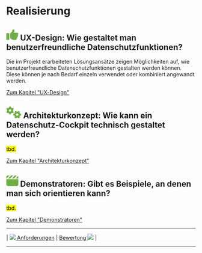 # Realisierung

## **![](../assets/images/thumb-up.svg) UX-Design:** Wie gestaltet man benutzerfreundliche Datenschutzfunktionen?

Die im Projekt erarbeiteten Lösungsansätze zeigen Möglichkeiten auf, wie benutzerfreundliche Datenschutzfunktionen gestalten werden können. Diese können je nach Bedarf einzeln verwendet oder kombiniert angewandt werden.

[Zum Kapitel "UX-Design"](<UX-Design>)

## **![](../assets/images/gears.svg) Architekturkonzept:** Wie kann ein Datenschutz-Cockpit technisch gestaltet werden?

<mark>tbd.</mark>

[Zum Kapitel "Architekturkonzept"](<Architekturkonzept>)

## **![](../assets/images/clapperboard.svg) Demonstratoren:** Gibt es Beispiele, an denen man sich orientieren kann?

<mark>tbd.</mark>

[Zum Kapitel "Demonstratoren"](<Demonstratoren>)

****

| [![](/Daccord/assets/images/backward-solid.svg) Anforderungen](<../Anforderungen>) | [Bewertung ![](/Daccord/assets/images/forward-solid.svg)](<../Bewertung>) |

****